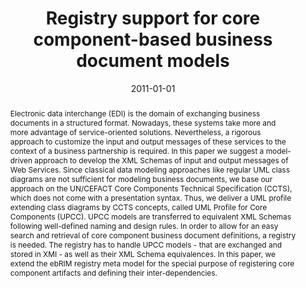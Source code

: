 ---
abstract: Electronic data interchange (EDI) is the domain of exchanging business documents
  in a structured format. Nowadays, these systems take more and more advantage of
  service-oriented solutions. Nevertheless, a rigorous approach to customize the input
  and output messages of these services to the context of a business partnership is
  required. In this paper we suggest a model-driven approach to develop the XML Schemas
  of input and output messages of Web Services. Since classical data modeling approaches
  like regular UML class diagrams are not sufficient for modeling business documents,
  we base our approach on the UN/CEFACT Core Components Technical Specification (CCTS),
  which does not come with a presentation syntax. Thus, we deliver a UML profile extending
  class diagrams by CCTS concepts, called UML Profile for Core Components (UPCC).
  UPCC models are transferred to equivalent XML Schemas following well-defined naming
  and design rules. In order to allow for an easy search and retrieval of core component
  business document definitions, a registry is needed. The registry has to handle
  UPCC models - that are exchanged and stored in XMI - as well as their XML Schema
  equivalences. In this paper, we extend the ebRIM registry meta model for the special
  purpose of registering core component artifacts and defining their inter-dependencies.
authors:
- Philipp Liegl
- Christian Huemer
- Christian Pichler
date: '2011-01-01'
featured: false
links:
- name: Publik
  url: https://publik.tuwien.ac.at/showentry.php?ID=198584&lang=2
publication: Service Oriented Computing and Applications, 5 (2011), 3; 183 - 202
publication_types:
- '2'
publishDate: '2011-01-01'
title: Registry support for core component-based business document models
url_pdf: ''
---